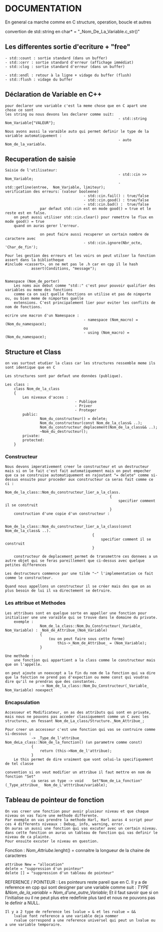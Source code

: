 # DOCUMENTATION

En general ca marche comme en C structure, operation, boucle et autres

convertion de std::string en char* = "_Nom_De_La_Variable.c_str()"

## Les differentes sortie d'ecriture + "free"
	- std::count : sortie standard (dans un buffer)
	- std::cerr : sortie standard d'erreur (affichage immédiat)
	- std::clog : sortie standard d'erreur (dans un buffer)

	- std::endl : retour à la ligne + vidage du buffer (flush)
	- std::flush : vidage du buffer

## Déclaration de Variable en C++

	pour declarer une variable c'est la meme chose que en C apart une chose ce sont
	les string ou nous devons les declarer comme suit: 
														- std::string Nom_Variable{"VALEUR"};

	Nous avons aussi la varaible auto qui permet definir le type de la variable automatiquement :
														- auto Nom_de_la_variable.

## Recuperation de saisie

	Saisie de l'utilisateur:
														- std::cin >> Nom_Variable;
														- std::getline(entree, 	Nom_Variable, limiteur);
	verification des erreurs: (valeur booleene)
										- std::cin.fail() : true/false
										- std::cin.good() : true/false
										- std::cin.bad() :  true/false
					par defaut std::cin est en mode good() = true et le reste est en false.
		on peut aussi utiliser std::cin.clear() pour remettre le flux en mode good() = true
		quand on auras gerer l'erreur.

					on peut faire aussi recuperer un certain nombre de caractere avec
										- std::cin.ignore(Nbr_octe, 'Char_de_fin');
	
	Pour les gestion des erreurs et les voirs on peut utilser la fonction assert dans la bibliotheque
	#include <cassert>, on ne met pas le .h car en cpp il le hash
				assert(Conditions, "message");


	Namespace (Nom_de_porter)
		Les noms aux debut comme "std::" c'est pour pouvoir qualifier des variables ou meme des fonctions
		comme ca on sait quelle fonctions on utilise et pas de nimporte ou, ou bien meme de nimportes quelle
		extensions. C'est principalement lier pour eviter les conflits de nom de fonctions.

	ecrire une macron d'un Namespace :
										- namespace (Nom_macro) = (Nom_du_namespace);
										ou 
										- using (Nom_macro) = (Nom_du_namespace);
	
## Structure et Class

	on vas surtout etudier la class car les structures ressemble meme ils sont identique que en C

	Les structures sont par defaut une données (publique).

	Les class :
		class Nom_de_la_class
		{
			Les niveaux d'acces :
									- Publique
									- Priver
									- Proteger
			public:
					Nom_du_constructeur() = delete;
					Nom_du_constructeur(const Nom_de_la_class& ..);
					Nom_du_constructeur_deplacement(Nom_de_la_class&& ..);
					~Nom_du_destructeur();
			private:
			protected:
		}

### Constructeur

	Nous devons imperativement creer le constructeur et un destructeur mais si on le fait c'est fait automatiquement mais on peut empecher que ca se construise automatiquement en rajoutant "= delete" comme si-dessus ensuite pour proceder aux constructeur ca seras fait comme ce ci :
													Nom_de_la_class::Nom_du_constructeur_lier_a_la_class.
													{
														specifier comment il se construit
													}
		construction d'une copie d'un constructeur :

											Nom_de_la_class::Nom_du_constructeur_lier_a_la_class(const Nom_de_la_class& ..).
											{
												specifier comment il se construit
											}
							
		constructeur de deplacement permet de transmettre ces donnees a un autre objet qui se feras pareillement que ci-dessus avec quelque petites differences

	Les destructeurs commence par une tilde "~" l'implementation ce fait comme le constructeur.
	
	Quand nous appellons un constructeur il se créer mais des que on as plus besoin de lui il va directement se detruire.

### Les attribue et Methodes

	Les attribues sont en quelque sorte en appeller une fonction pour initialiser une une varaible qui se trouve dans le domaine du private. 
		exemple :
					Nom_de_la_class::Nom_Du_Constructeur(_Variable_ Nom_Variable) : _Nom_de_Attribue_(Nom_Variable)
					{
						(ou on peut faire sous cette forme)
							this->_Nom_de_Attribue_ = (Nom_Variable);
					}
		
	Une methode :
		une fonction qui appartient a la class comme le constructeur mais que on l'appelle.

	on peut ajoute un noexcept a la fin du nom de la fonction qui va dire que la fonction ne prend pas d'expection ou meme const qui voudras dire qu'il ne prendras que des constantes.
					-> Nom_de_la_class::Nom_Du_Constructeur(_Variable_ Nom_Variable) noexpect

### Encapsulation

	Accesseur et Modificateur, on as des attributs qui sont en private, mais nous ne pouvons pas acceder classiquement comme un C avec les structures, en fessant Nom_de_La_class/Structure._Nom_Attribue_;

	Pour creer un accesseur c'est une fonction qui vas se contruire comme si-dessous :
				-> _Type_de_l'attribue_		Nom_deLa_class::Nom_de_la_fonction() (un parametre comme const)
				{
					return (this->Nom_de_l'attribue);
				}
		Le this permet de dire vraiment que vont celui-la specifiquement de tel classe

	convention si on veut modifier un attribue il faut mettre en nom de fonction "Set"
				ca seras un type ->	void	Set"Nom_de_La_fonction"(_Type_attribue_  Nom_de_L'atttribue/variable);

## Tableau de pointeur de fonction

	On vas creer une fonction pour avoir plusieur niveau et que chaque niveau on vas faire une methode differente.
	Par exemple on vas prendre la methode Harl, Harl auras 4 script pour ces 4 differents niveaux : Debug, info, warning, error.
	On auras un aussi une fonction qui vas excuter avec un certain niveau.
	dans cette fonction on auras un tableau de fonction qui vas definir le niveau de ca plainte.
	Pour ensuite excuter le niveau en question.

Fonction :
	_Nom_Attriube_.lenght() = connaitre la longueur de la chaine de caracteres
	
	attribue New = "allocation" 
	delete = "suppression d'un pointeur"
	delete [] = "suppression d'un tableau de pointeur"

REFERENCE / POINTEUR :
	Les pointeurs reste pareil que en C.
	Il y a de reference en cpp qui sont designer par une variable comme suit :
			_TYPE_	&_Nom_de_la_variable_ = _Nom_d'une_autre_Variable_;
		Et il faut savoir que si on l'initialise ou il ne peut plus etre redefinie plus tard et nous ne pouvons pas le definir a NULL.

	Il y a 2 type de reference les lvalue = & et les rvalue = &&
		lvalue font reference a une variable deja nommer
		rvalue correspond a une reference universel qui peut un lvalue ou a une variable temporaire.
